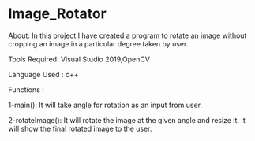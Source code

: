 # Image_Rotator

About: In this project I have created a program to rotate
       an image without cropping an image in a particular
       degree taken by user.

Tools Required: Visual Studio 2019,OpenCV

Language Used : c++

Functions :

1-main(): It will take angle for rotation as an input from user.

2-rotateImage(): It will rotate the image at the given angle and resize it. It will show the final rotated image to the user.

